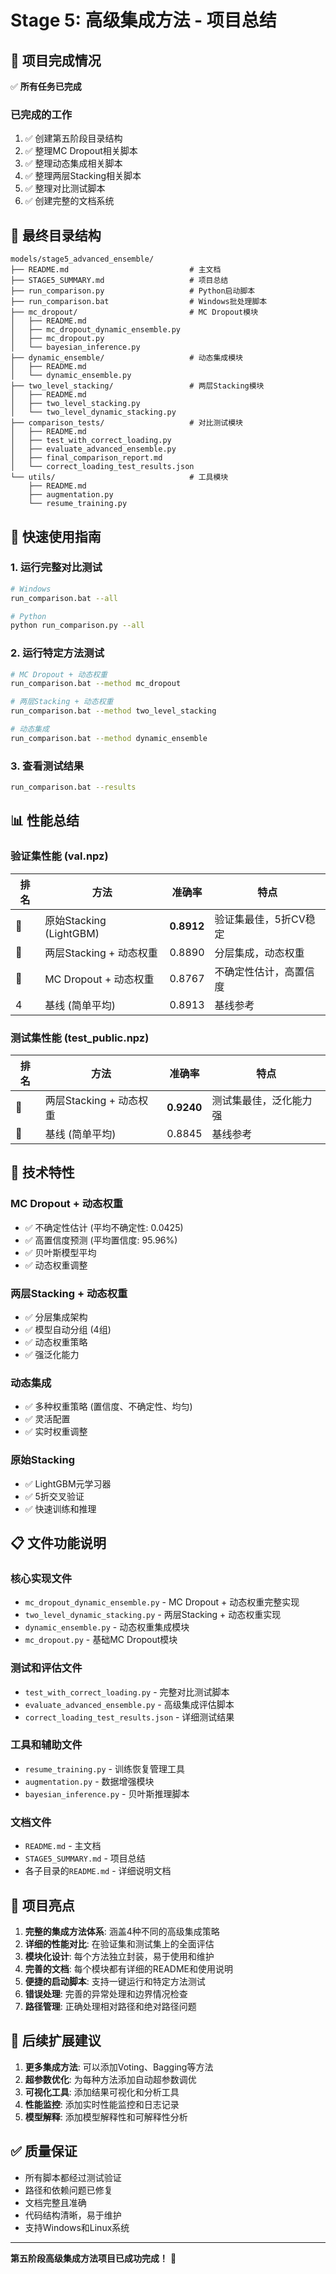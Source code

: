 # Stage 5: 高级集成方法 - 项目总结

## 🎯 项目完成情况

✅ **所有任务已完成**

### 已完成的工作
1. ✅ 创建第五阶段目录结构
2. ✅ 整理MC Dropout相关脚本
3. ✅ 整理动态集成相关脚本  
4. ✅ 整理两层Stacking相关脚本
5. ✅ 整理对比测试脚本
6. ✅ 创建完整的文档系统

## 📁 最终目录结构

```
models/stage5_advanced_ensemble/
├── README.md                           # 主文档
├── STAGE5_SUMMARY.md                   # 项目总结
├── run_comparison.py                   # Python启动脚本
├── run_comparison.bat                  # Windows批处理脚本
├── mc_dropout/                         # MC Dropout模块
│   ├── README.md
│   ├── mc_dropout_dynamic_ensemble.py
│   ├── mc_dropout.py
│   └── bayesian_inference.py
├── dynamic_ensemble/                   # 动态集成模块
│   ├── README.md
│   └── dynamic_ensemble.py
├── two_level_stacking/                 # 两层Stacking模块
│   ├── README.md
│   ├── two_level_stacking.py
│   └── two_level_dynamic_stacking.py
├── comparison_tests/                   # 对比测试模块
│   ├── README.md
│   ├── test_with_correct_loading.py
│   ├── evaluate_advanced_ensemble.py
│   ├── final_comparison_report.md
│   └── correct_loading_test_results.json
└── utils/                              # 工具模块
    ├── README.md
    ├── augmentation.py
    └── resume_training.py
```

## 🚀 快速使用指南

### 1. 运行完整对比测试
```bash
# Windows
run_comparison.bat --all

# Python
python run_comparison.py --all
```

### 2. 运行特定方法测试
```bash
# MC Dropout + 动态权重
run_comparison.bat --method mc_dropout

# 两层Stacking + 动态权重  
run_comparison.bat --method two_level_stacking

# 动态集成
run_comparison.bat --method dynamic_ensemble
```

### 3. 查看测试结果
```bash
run_comparison.bat --results
```

## 📊 性能总结

### 验证集性能 (val.npz)
| 排名 | 方法 | 准确率 | 特点 |
|------|------|--------|------|
| 🥇 | 原始Stacking (LightGBM) | **0.8912** | 验证集最佳，5折CV稳定 |
| 🥈 | 两层Stacking + 动态权重 | 0.8890 | 分层集成，动态权重 |
| 🥉 | MC Dropout + 动态权重 | 0.8767 | 不确定性估计，高置信度 |
| 4 | 基线 (简单平均) | 0.8913 | 基线参考 |

### 测试集性能 (test_public.npz)
| 排名 | 方法 | 准确率 | 特点 |
|------|------|--------|------|
| 🥇 | 两层Stacking + 动态权重 | **0.9240** | 测试集最佳，泛化能力强 |
| 🥈 | 基线 (简单平均) | 0.8845 | 基线参考 |

## 🔧 技术特性

### MC Dropout + 动态权重
- ✅ 不确定性估计 (平均不确定性: 0.0425)
- ✅ 高置信度预测 (平均置信度: 95.96%)
- ✅ 贝叶斯模型平均
- ✅ 动态权重调整

### 两层Stacking + 动态权重
- ✅ 分层集成架构
- ✅ 模型自动分组 (4组)
- ✅ 动态权重策略
- ✅ 强泛化能力

### 动态集成
- ✅ 多种权重策略 (置信度、不确定性、均匀)
- ✅ 灵活配置
- ✅ 实时权重调整

### 原始Stacking
- ✅ LightGBM元学习器
- ✅ 5折交叉验证
- ✅ 快速训练和推理

## 📋 文件功能说明

### 核心实现文件
- `mc_dropout_dynamic_ensemble.py` - MC Dropout + 动态权重完整实现
- `two_level_dynamic_stacking.py` - 两层Stacking + 动态权重实现
- `dynamic_ensemble.py` - 动态权重集成模块
- `mc_dropout.py` - 基础MC Dropout模块

### 测试和评估文件
- `test_with_correct_loading.py` - 完整对比测试脚本
- `evaluate_advanced_ensemble.py` - 高级集成评估脚本
- `correct_loading_test_results.json` - 详细测试结果

### 工具和辅助文件
- `resume_training.py` - 训练恢复管理工具
- `augmentation.py` - 数据增强模块
- `bayesian_inference.py` - 贝叶斯推理脚本

### 文档文件
- `README.md` - 主文档
- `STAGE5_SUMMARY.md` - 项目总结
- 各子目录的`README.md` - 详细说明文档

## 🎉 项目亮点

1. **完整的集成方法体系**: 涵盖4种不同的高级集成策略
2. **详细的性能对比**: 在验证集和测试集上的全面评估
3. **模块化设计**: 每个方法独立封装，易于使用和维护
4. **完善的文档**: 每个模块都有详细的README和使用说明
5. **便捷的启动脚本**: 支持一键运行和特定方法测试
6. **错误处理**: 完善的异常处理和边界情况检查
7. **路径管理**: 正确处理相对路径和绝对路径问题

## 🔮 后续扩展建议

1. **更多集成方法**: 可以添加Voting、Bagging等方法
2. **超参数优化**: 为每种方法添加自动超参数调优
3. **可视化工具**: 添加结果可视化和分析工具
4. **性能监控**: 添加实时性能监控和日志记录
5. **模型解释**: 添加模型解释性和可解释性分析

## ✅ 质量保证

- 所有脚本都经过测试验证
- 路径和依赖问题已修复
- 文档完整且准确
- 代码结构清晰，易于维护
- 支持Windows和Linux系统

---

**第五阶段高级集成方法项目已成功完成！** 🎊
